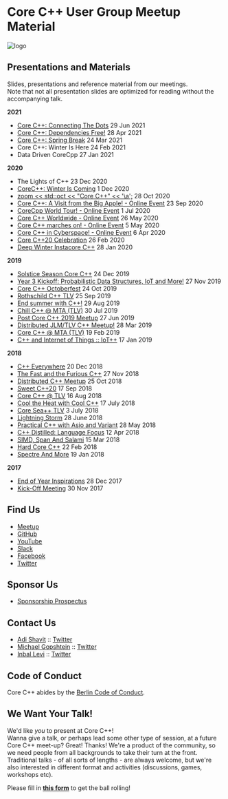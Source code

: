 # Core C++ User Group Meetup Material

![logo](assets/corecpp.png) 

## Presentations and Materials

Slides, presentations and reference material from our meetings.  
Note that not all presentation slides are optimized for reading without the accompanying talk.

**2021**
- [Core C++: Connecting The Dots](2021-06-29_Core_C++_Connecting_The_Dots) 29 Jun 2021
- [Core C++: Dependencies Free!](2021-04-28_Core_C++_Dependencies_Free!) 28 Apr 2021
- [Core C++: Spring Break](2021-03-24_Core_C++_Spring_Break) 24 Mar 2021
- Core C++: Winter Is Here  24 Feb 2021
- Data Driven CoreCpp  27 Jan 2021

**2020**
- The Lights of C++  23 Dec 2020
- [CoreC++: Winter Is Coming](2020-11-31_Winter_Is_Coming) 1 Dec 2020
- [zoom << std::oct << "Core C++" << '\a';](2020-10-28_CoreCpp_Std_Oct) 28 Oct 2020
- [Core C++: A Visit from the Big Apple! - Online Event](2020-09-23_A_Visit_From_The_Big_Apple) 23 Sep 2020
- [CoreCpp World Tour! - Online Event](2020-06-31_CoreCpp_World_Tour!) 1 Jul 2020
- [Core C++ Worldwide - Online Event](2020-05-26_CoreCpp_Worldwide!) 26 May 2020
- [Core C++ marches on! - Online Event](2020-04-35_Core_C++_marches_on!) 5 May 2020
- [Core C++ in Cyberspace! - Online Event](2020-03-37_Core_C++_in_Cyberspace_Online) 6 Apr 2020
- [Core C++20 Celebration](2020-02-26_Core_C++20_Celebration) 26 Feb 2020
- [Deep Winter Instacore C++](2020-01-28_Deep_Winter_Instacore_C++) 28 Jan 2020

**2019**  
- [Solstice Season Core C++](2019-12-24_Solstice_Season_Core_C++) 24 Dec 2019
- [Year 3 Kickoff: Probabilistic Data Structures, IoT and More!](2019-11-27_Probabilistic_Data_Structures_IoT_and_More) 27 Nov 2019
- [Core C++ Octoberfest](2019-10-24_Core_C++_Octoberfest) 24 Oct 2019
- [Rothschild C++ TLV](2019-09-25_Rothschild-C++-TLV) 25 Sep 2019
- [End summer with C++!](2019-08-29_Summer_CoreC++_2019) 29 Aug 2019
- [Chill C++ @ MTA (TLV)](2019-07-30_Chill-C++@MTA) 30 Jul 2019
- [Post Core C++ 2019 Meetup](2019-06-27_Post_Core_C++_2019) 27 Jun 2019
- [Distributed JLM/TLV C++ Meetup!](2019-03-28_Distributed_TLV_JLM) 28 Mar 2019
- [Core C++ @ MTA (TLV)](2019-02-19_Core_C++@MTA) 19 Feb 2019
- [C++ and Internet of Things :: IoT++](2019-01-17_C++and-Internet-of-Things_IoT++) 17 Jan 2019

**2018**  
- [C++ Everywhere](2018-12-20_C++-Everywhere) 20 Dec 2018
- [The Fast and the Furious C++](2018-11-27_FastFurious) 27 Nov 2018
- [Distributed C++ Meetup](2018-10-25_Distributed) 25 Oct 2018
- [Sweet C++20](2018-09-17_Sweet-C++) 17 Sep 2018
- [Core C++ @ TLV](2018-08-18_Core-C++TLV) 16 Aug 2018
- [Cool the Heat with Cool C++](2018-07-17_Cool-the-Heat-with-Cool-C++) 17 July 2018
- [Core Sea++ TLV](2018-07-03_Core-Sea++TLV) 3 July 2018
- [Lightning Storm](2018-06-28_Lightening-Storm) 28 June 2018
- [Practical C++ with Asio and Variant](2018-05-28_Practical-C++Asio-Variant) 28 May 2018
- [C++ Distilled: Language Focus](2018-04-12_C++-Distilled) 12 Apr 2018
- [SIMD, Span And Salami](2018-03-15_SIMD-Span-and-Salami) 15 Mar 2018
- [Hard Core C++](2018-02-22_Hard-Core-C++) 22 Feb 2018
- [Spectre And More](2018-01-29_Spectre-And-More) 19 Jan 2018

**2017**  
- [End of Year Inspirations](2017-12-28_End-Of-Year-Inspirations) 28 Dec 2017
- [Kick-Off Meeting](2017-11-30_Kick-Off-Meeting) 30 Nov 2017

## Find Us

- [Meetup](https://meetup.com/CoreCpp)
- [GitHub](https://github.com/CoreCppIL)
- [YouTube](https://www.youtube.com/channel/UCE14XYFaK1fDTnOTqlOFrrQ)
- [Slack](https://cpplang.slack.com/messages/C7UFRMFBP)
- [Facebook](https://facebook.com/corecpp)
- [Twitter](https://twitter.com/corecpp)

## Sponsor Us
- [Sponsorship Prospectus](https://corecppil.github.io/Prospectus/Sponsors.html)  

## Contact Us
- [Adi Shavit](mailto:adishavit@gmail.com) :: [Twitter](https://twitter.com/adishavit)
- [Michael Gopshtein](mailto:mgopshtein@gmail.com) :: [Twitter](https://twitter.com/michael_gop)
- [Inbal Levi](mailto:sinbal2l@gmail.com) :: [Twitter](https://twitter.com/Inbal_l)

## Code of Conduct
Core C++ abides by the [Berlin Code of Conduct](http://berlincodeofconduct.org/).

## We Want Your Talk!
We'd like *you* to present at Core C++!  
Wanna give a talk, or perhaps lead some other type of session, at a future Core C++ meet-up?
Great! Thanks! We're a product of the community, so we need people from all backgrounds to take their turn at the front.
Traditional talks - of all sorts of lengths - are always welcome, but we're also interested in different format and activities (discussions, games, workshops etc).

Please fill in [**this form**](https://forms.gle/uWPUXDrE3R6agsRq6) to get the ball rolling!

